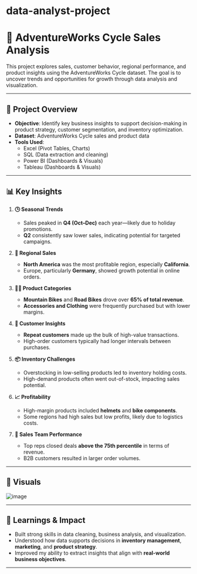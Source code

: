 # data-analyst-project

# 🚴 AdventureWorks Cycle Sales Analysis

This project explores sales, customer behavior, regional performance, and product insights using the AdventureWorks Cycle dataset. The goal is to uncover trends and opportunities for growth through data analysis and visualization.

---

## 📁 Project Overview

- **Objective**: Identify key business insights to support decision-making in product strategy, customer segmentation, and inventory optimization.
- **Dataset**: AdventureWorks Cycle sales and product data
- **Tools Used**:  
  - Excel (Pivot Tables, Charts)  
  - SQL (Data extraction and cleaning)  
  - Power BI (Dashboards & Visuals)
  - Tableau (Dashboards & Visuals)
---

## 📊 Key Insights

1. **🕒 Seasonal Trends**
   - Sales peaked in **Q4 (Oct–Dec)** each year—likely due to holiday promotions.
   - **Q2** consistently saw lower sales, indicating potential for targeted campaigns.

2. **📍 Regional Sales**
   - **North America** was the most profitable region, especially **California**.
   - Europe, particularly **Germany**, showed growth potential in online orders.

3. **🚴‍♂️ Product Categories**
   - **Mountain Bikes** and **Road Bikes** drove over **65% of total revenue**.
   - **Accessories and Clothing** were frequently purchased but with lower margins.

4. **👥 Customer Insights**
   - **Repeat customers** made up the bulk of high-value transactions.
   - High-order customers typically had longer intervals between purchases.

5. **📦 Inventory Challenges**
   - Overstocking in low-selling products led to inventory holding costs.
   - High-demand products often went out-of-stock, impacting sales potential.

6. **📈 Profitability**
   - High-margin products included **helmets** and **bike components**.
   - Some regions had high sales but low profits, likely due to logistics costs.

7. **🔁 Sales Team Performance**
   - Top reps closed deals **above the 75th percentile** in terms of revenue.
   - B2B customers resulted in larger order volumes.

---

## 📌 Visuals

![image](https://github.com/user-attachments/assets/399ede67-619b-4b9a-90b1-68eacfbc8333)


---

## 🧠 Learnings & Impact

- Built strong skills in data cleaning, business analysis, and visualization.
- Understood how data supports decisions in **inventory management**, **marketing**, and **product strategy**.
- Improved my ability to extract insights that align with **real-world business objectives**.
---

